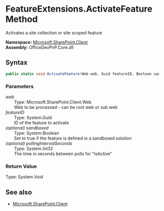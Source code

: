 # FeatureExtensions.ActivateFeature Method  
Activates a site collection or site scoped feature  

**Namespace:** [Microsoft.SharePoint.Client](Microsoft.SharePoint.Client.md)  
**Assembly:** OfficeDevPnP.Core.dll  
## Syntax
```C#
public static void ActivateFeature(Web web, Guid featureID, Boolean sandboxed, Int32 pollingIntervalSeconds)
```
### Parameters
*web*  
&emsp;&emsp;Type: Microsoft.SharePoint.Client.Web  
&emsp;&emsp;Web to be processed - can be root web or sub web  
*featureID*  
&emsp;&emsp;Type: System.Guid  
&emsp;&emsp;ID of the feature to activate  
*(optional) sandboxed*  
&emsp;&emsp;Type: System.Boolean  
&emsp;&emsp;Set to true if the feature is defined in a sandboxed solution  
*(optional) pollingIntervalSeconds*  
&emsp;&emsp;Type: System.Int32  
&emsp;&emsp;The time in seconds between polls for "IsActive"  
### Return Value
Type: System.Void  

## See also
- [Microsoft.SharePoint.Client](Microsoft.SharePoint.Client.md)
